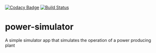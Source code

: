 [![Codacy Badge](https://api.codacy.com/project/badge/Grade/83364a10ed534f6e8961564d4877a039)](https://www.codacy.com/app/joesan/power-simulator?utm_source=github.com&amp;utm_medium=referral&amp;utm_content=joesan/power-simulator&amp;utm_campaign=Badge_Grade)
[![Build Status](https://travis-ci.org/joesan/power-simulator.svg?branch=master)](https://travis-ci.org/joesan/power-simulator)

# power-simulator
A simple simulator app that simulates the operation of a power producing plant
